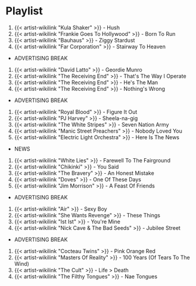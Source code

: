 # Playlist

1. {{< artist-wikilink "Kula Shaker" >}} - Hush
2. {{< artist-wikilink "Frankie Goes To Hollywood" >}} - Born To Run
3. {{< artist-wikilink "Bauhaus" >}} - Ziggy Stardust
4. {{< artist-wikilink "Far Corporation" >}} - Stairway To Heaven

- ADVERTISING BREAK

1. {{< artist-wikilink "David Latto" >}} - Geordie Munro
2. {{< artist-wikilink "The Receiving End" >}} - That's The Way I Operate
3. {{< artist-wikilink "The Receiving End" >}} - He's The Man
4. {{< artist-wikilink "The Receiving End" >}} - Nothing's Wrong

- ADVERTISING BREAK

1. {{< artist-wikilink "Royal Blood" >}} - Figure It Out
2. {{< artist-wikilink "PJ Harvey" >}} - Sheela-na-gig
3. {{< artist-wikilink "The White Stripes" >}} - Seven Nation Army
4. {{< artist-wikilink "Manic Street Preachers" >}} - Nobody Loved You
5. {{< artist-wikilink "Electric Light Orchestra" >}} - Here Is The News

- NEWS

1. {{< artist-wikilink "White Lies" >}} - Farewell To The Fairground
2. {{< artist-wikilink "Chikinki" >}} - You Said
3. {{< artist-wikilink "The Bravery" >}} - An Honest Mistake
4. {{< artist-wikilink "Doves" >}} - One Of These Days
5. {{< artist-wikilink "Jim Morrison" >}} - A Feast Of Friends

- ADVERTISING BREAK

1. {{< artist-wikilink "Air" >}} - Sexy Boy
2. {{< artist-wikilink "She Wants Revenge" >}} - These Things
3. {{< artist-wikilink "Ist Ist" >}} - You're Mine
4. {{< artist-wikilink "Nick Cave & The Bad Seeds" >}} - Jubilee Street

- ADVERTISING BREAK

1. {{< artist-wikilink "Cocteau Twins" >}} - Pink Orange Red
2. {{< artist-wikilink "Masters Of Reality" >}} - 100 Years (Of Tears To The Wind)
3. {{< artist-wikilink "The Cult" >}} - Life > Death
4. {{< artist-wikilink "The Filthy Tongues" >}} - Nae Tongues
